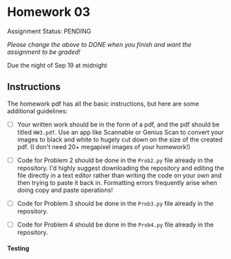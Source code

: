 # Homework 03

Assignment Status: PENDING

_Please change the above to DONE when you finish and want the assignment to be graded!_

Due the night of Sep 19 at midnight

## Instructions
The homework pdf has all the basic instructions, but here are some additional guidelines:
 - [ ] Your written work should be in the form of a pdf, and the pdf should be titled `HW3.pdf`. Use an app like Scannable or Genius Scan to convert your images to black and white to hugely cut down on the size of the created pdf. (I don't need 20+ megapixel images of your homework!)
 - [ ] Code for Problem 2 should be done in the `Prob2.py` file already in the repository. I'd highly suggest downloading the repository and editing the file directly in a text editor rather than writing the code on your own and then trying to paste it back in. Formatting errors frequently arise when doing copy and paste operations!
 - [ ] Code for Problem 3 should be done in the `Prob3.py` file already in the repository. 
 - [ ] Code for Problem 4 should be done in the `Prob4.py` file already in the repository. 


#### Testing
